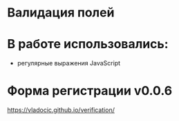 # Валидация полей

# В работе использовались:
* регулярные выражения JavaScript

# Форма регистрации v0.0.6
https://vladocic.github.io/verification/

